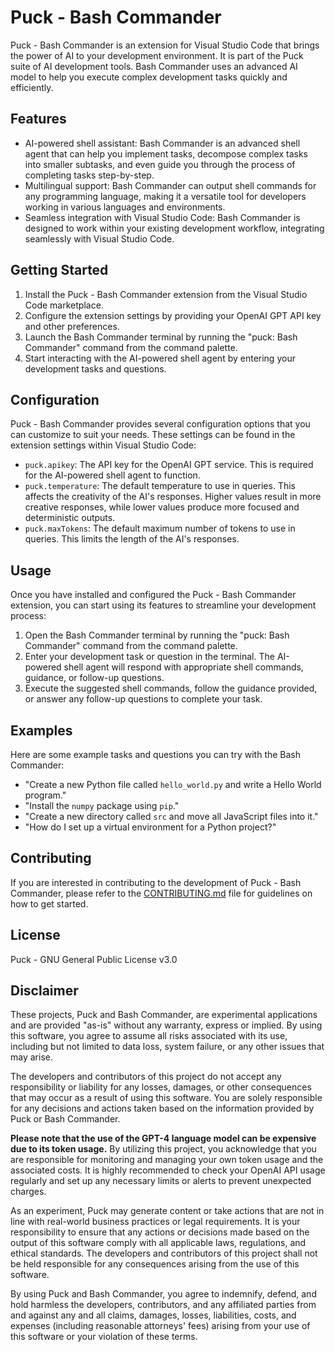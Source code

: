 # Puck - Bash Commander

Puck - Bash Commander is an extension for Visual Studio Code that brings the power of AI to your development environment. It is part of the Puck suite of AI development tools. Bash Commander uses an advanced AI model to help you execute complex development tasks quickly and efficiently.

## Features

- AI-powered shell assistant: Bash Commander is an advanced shell agent that can help you implement tasks, decompose complex tasks into smaller subtasks, and even guide you through the process of completing tasks step-by-step.
- Multilingual support: Bash Commander can output shell commands for any programming language, making it a versatile tool for developers working in various languages and environments.
- Seamless integration with Visual Studio Code: Bash Commander is designed to work within your existing development workflow, integrating seamlessly with Visual Studio Code.

## Getting Started

1. Install the Puck - Bash Commander extension from the Visual Studio Code marketplace.
2. Configure the extension settings by providing your OpenAI GPT API key and other preferences.
3. Launch the Bash Commander terminal by running the "puck: Bash Commander" command from the command palette.
4. Start interacting with the AI-powered shell agent by entering your development tasks and questions.

## Configuration

Puck - Bash Commander provides several configuration options that you can customize to suit your needs. These settings can be found in the extension settings within Visual Studio Code:

- `puck.apikey`: The API key for the OpenAI GPT service. This is required for the AI-powered shell agent to function.
- `puck.temperature`: The default temperature to use in queries. This affects the creativity of the AI's responses. Higher values result in more creative responses, while lower values produce more focused and deterministic outputs.
- `puck.maxTokens`: The default maximum number of tokens to use in queries. This limits the length of the AI's responses.

## Usage

Once you have installed and configured the Puck - Bash Commander extension, you can start using its features to streamline your development process:

1. Open the Bash Commander terminal by running the "puck: Bash Commander" command from the command palette.
2. Enter your development task or question in the terminal. The AI-powered shell agent will respond with appropriate shell commands, guidance, or follow-up questions.
3. Execute the suggested shell commands, follow the guidance provided, or answer any follow-up questions to complete your task.

## Examples

Here are some example tasks and questions you can try with the Bash Commander:

- "Create a new Python file called `hello_world.py` and write a Hello World program."
- "Install the `numpy` package using `pip`."
- "Create a new directory called `src` and move all JavaScript files into it."
- "How do I set up a virtual environment for a Python project?"

## Contributing

If you are interested in contributing to the development of Puck - Bash Commander, please refer to the [CONTRIBUTING.md](CONTRIBUTING.md) file for guidelines on how to get started.

## License

Puck - GNU General Public License v3.0

## Disclaimer 

These projects, Puck and Bash Commander, are experimental applications and are provided "as-is" without any warranty, express or implied. By using this software, you agree to assume all risks associated with its use, including but not limited to data loss, system failure, or any other issues that may arise.

The developers and contributors of this project do not accept any responsibility or liability for any losses, damages, or other consequences that may occur as a result of using this software. You are solely responsible for any decisions and actions taken based on the information provided by Puck or Bash Commander.

**Please note that the use of the GPT-4 language model can be expensive due to its token usage.** By utilizing this project, you acknowledge that you are responsible for monitoring and managing your own token usage and the associated costs. It is highly recommended to check your OpenAI API usage regularly and set up any necessary limits or alerts to prevent unexpected charges.

As an experiment, Puck may generate content or take actions that are not in line with real-world business practices or legal requirements. It is your responsibility to ensure that any actions or decisions made based on the output of this software comply with all applicable laws, regulations, and ethical standards. The developers and contributors of this project shall not be held responsible for any consequences arising from the use of this software.

By using Puck and Bash Commander, you agree to indemnify, defend, and hold harmless the developers, contributors, and any affiliated parties from and against any and all claims, damages, losses, liabilities, costs, and expenses (including reasonable attorneys' fees) arising from your use of this software or your violation of these terms.
